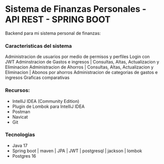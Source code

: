 # Sistema de Finanzas Personales - API REST - SPRING BOOT

Backend para mi sistema personal de finanzas:

### Caracteristicas del sistema

Administracion de usuarios por medio de permisos y perfiles
Login con JWT
Adminstracion de Gastos e ingresos | Consultas, Altas, Actualizacion y Eliminacion
Administracion de Ahorros | Consultas, Altas, Actualizacion y Eliminacion | Abonos por ahorros
Administracion de categorias de gastos e ingresos
Graficas comparativas

### Recursos:
* IntelliJ IDEA (Community Edition)  
* Plugin de Lombok para IntelliJ IDEA
* Postman
* Navicat
* Git

### Tecnologias
* Java 17
* Spring boot | maven | JPA | JWT | postgresql | jackson | lombok
* Postgres 16
